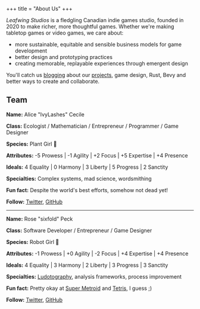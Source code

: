 +++
title = "About Us"
+++

*Leafwing Studios* is a fledgling Canadian indie games studio, founded in 2020 to make richer, more thoughtful games.
Whether we're making tabletop games or video games, we care about:

* more sustainable, equitable and sensible business models for game development
* better design and prototyping practices
* creating memorable, replayable experiences through emergent design

You'll catch us [blogging](/blog/) about our [projects](/projects), game design, Rust, Bevy and better ways to create and collaborate.

## Team

**Name:** Alice "IvyLashes" Cecile

**Class:** Ecologist / Mathematician / Entrepreneur / Programmer / Game Designer

**Species:** Plant Girl 🍃

**Attributes:** -5 Prowess | -1 Agility | +2 Focus | +5 Expertise | +4 Presence

**Ideals:** 4 Equality | 0 Harmony | 3 Liberty | 5 Progress | 2 Sanctity

**Specialties:** Complex systems, mad science, wordsmithing

**Fun fact:** Despite the world's best efforts, somehow not dead yet!

**Follow:** [Twitter](https://twitter.com/AliceICecile), [GitHub](https://github.com/alice-i-cecile)

-----

**Name:** Rose "sixfold" Peck

**Class:** Software Developer / Entrepreneur / Game Designer

**Species:** Robot Girl 🤖

**Attributes:** -1 Prowess | +0 Agility | -2 Focus | +4 Expertise | +4 Presence

**Ideals:** 4 Equality | 3 Harmony | 2 Liberty | 3 Progress | 3 Sanctity

**Specialties:** [Ludotography](https://www.youtube.com/watch?v=5ebIizhEgxg&t=521s), analysis frameworks, process improvement

**Fun fact:** Pretty okay at [Super Metroid](https://www.speedrun.com/plof27/) and [Tetris](https://www.youtube.com/watch?v=kIf0LqfK50I), I guess ;)

**Follow:** [Twitter](https://twitter.com/plof27), [GitHub](https://github.com/plof27)
